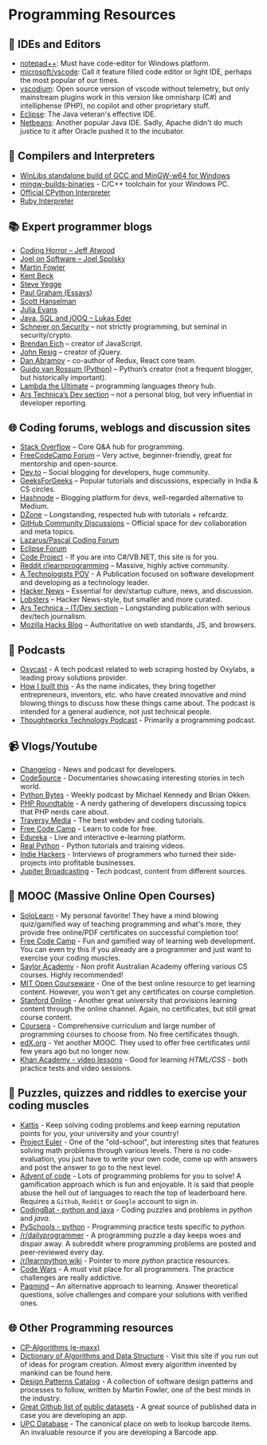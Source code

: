 # Programming Resources

## 📃 IDEs and Editors

- [notepad++](https://notepad-plus-plus.org/): Must have code-editor for Windows platform.
- [microsoft/vscode](https://github.com/microsoft/vscode): Call it feature filled code editor or light IDE, perhaps the most popular of our times.
- [vscodium](https://github.com/VSCodium/vscodium/): Open source version of vscode without telemetry, but only mainstream plugins work in this version like omnisharp (C#) and intelliphense (PHP), no copilot and other proprietary stuff.
- [Eclipse](https://eclipse.org): The Java veteran's effective IDE.
- [Netbeans](https://netbeans.apache.org/): Another popular Java IDE. Sadly, Apache didn't do much justice to it after Oracle pushed it to the incubator.

## 🔡 Compilers and Interpreters
- [WinLibs standalone build of GCC and MinGW-w64 for Windows](https://winlibs.com/)
- [mingw-builds-binaries](https://github.com/niXman/mingw-builds-binaries/releases) - C/C++ toolchain for your Windows PC.
- [Official CPython Interpreter](https://www.python.org/downloads/)
- [Ruby Interpreter](https://www.ruby-lang.org/en/downloads/)

## 📚 Expert programmer blogs

* [Coding Horror – Jeff Atwood](https://blog.codinghorror.com/)
* [Joel on Software – Joel Spolsky](https://www.joelonsoftware.com/)
* [Martin Fowler](https://martinfowler.com/)
* [Kent Beck](https://tidyfirst.substack.com/)
* [Steve Yegge](https://steve-yegge.blogspot.com/)
* [Paul Graham (Essays)](https://www.paulgraham.com/articles.html)
* [Scott Hanselman](https://www.hanselman.com/)
* [Julia Evans](https://jvns.ca/)
* [Java, SQL and jOOQ – Lukas Eder](https://blog.jooq.org/)
* [Schneier on Security](https://www.schneier.com/) – not strictly programming, but seminal in security/crypto.
* [Brendan Eich](https://brendaneich.com/) – creator of JavaScript.
* [John Resig](https://johnresig.com/blog/) – creator of jQuery.
* [Dan Abramov](https://overreacted.io/) – co-author of Redux, React core team.
* [Guido van Rossum (Python)](https://gvanrossum.github.io/) – Python’s creator (not a frequent blogger, but historically important).
* [Lambda the Ultimate](http://lambda-the-ultimate.org/) – programming languages theory hub.
* [Ars Technica’s Dev section](https://arstechnica.com/information-technology/) – not a personal blog, but very influential in developer reporting.

## 🌐 Coding forums, weblogs and discussion sites

* [Stack Overflow](https://stackoverflow.com) – Core Q&A hub for programming.
* [FreeCodeCamp Forum](https://forum.freecodecamp.org/) – Very active, beginner-friendly, great for mentorship and open-source.
* [Dev.to](https://dev.to) – Social blogging for developers, huge community.
* [GeeksForGeeks](https://www.geeksforgeeks.org/) – Popular tutorials and discussions, especially in India & CS circles.
* [Hashnode](https://hashnode.com/) – Blogging platform for devs, well-regarded alternative to Medium.
* [DZone](https://dzone.com/) – Longstanding, respected hub with tutorials + refcardz.
* [GitHub Community Discussions](https://github.com/community/community/discussions) – Official space for dev collaboration and meta topics.
* [Lazarus/Pascal Coding Forum](https://forum.lazarus.freepascal.org/)
* [Eclipse Forum](https://www.eclipse.org/forums/index.php/i/)
* [Code Project](https://www.codeproject.com/) - If you are into C#/VB.NET, this site is for you.
* [Reddit r/learnprogramming](http://www.reddit.com/r/learnprogramming) – Massive, highly active community.
* [A Technologists POV](https://medium.com/a-technologists-pov) - A Publication focused on software development and developing as a technology leader.
* [Hacker News](https://news.ycombinator.com/) – Essential for dev/startup culture, news, and discussion.
* [Lobsters](https://lobste.rs/) – Hacker News-style, but smaller and more curated.
* [Ars Technica – IT/Dev section](https://arstechnica.com/information-technology/) – Longstanding publication with serious dev/tech journalism.
* [Mozilla Hacks Blog](https://hacks.mozilla.org/) – Authoritative on web standards, JS, and browsers.

## 🎤 Podcasts

- [Oxycast](https://oxylabs.io/resources/oxycast) - A tech podcast related to web scraping hosted by Oxylabs, a leading proxy solutions provider.
- [How I built this](https://www.npr.org/series/490248027/how-i-built-this) - As the name indicates, they bring together entrepreneurs, inventors, etc. who have created innovative and mind blowing things to discuss how these things came about. The podcast is intended for a general audience, not just technical people.
- [Thoughtworks Technology Podcast](https://open.spotify.com/show/6RBb4pGRgOFTmtCDSfTWvu) - Primarily a programming podcast.

## 📹 Vlogs/Youtube

- [Changelog](https://www.youtube.com/c/Changelog) - News and podcast for developers.
- [CodeSource](https://www.youtube.com/@CodeSource) - Documentaries showcasing interesting stories in tech world.
- [Python Bytes](https://www.youtube.com/c/PythonBytesPodcast) - Weekly podcast by Michael Kennedy and Brian Okken.
- [PHP Roundtable](https://www.youtube.com/c/PHPRoundtable) - A nerdy gathering of developers discussing topics that PHP nerds care about.
- [Traversy Media](https://www.youtube.com/c/TraversyMedia) - The best webdev and coding tutorials.
- [Free Code Camp](https://www.youtube.com/c/Freecodecamp) - Learn to code for free.
- [Edureka](https://www.youtube.com/c/edurekaIN) - Live and interactive e-learning platform.
- [Real Python](https://www.youtube.com/c/realpython) - Python tutorials and training videos.
- [Indie Hackers](https://www.youtube.com/channel/UC36zt_eM_gZQXayw_pAdASg) - Interviews of programmers who turned their side-projects into profitable businesses.
- [Jupiter Broadcasting](https://www.youtube.com/c/JupiterBroadcasting) - Tech podcast, content from different sources.

## 🏫 MOOC (Massive Online Open Courses)

- [SoloLearn](https://www.sololearn.com/) - My personal favorite! They have a mind blowing quiz/gamified way of teaching programming and what's more, they provide free online/PDF certificates on successful completion too!
- [Free Code Camp](https://www.freecodecamp.org) - Fun and gamified way of learning web development. You can even try this if you already are a programmer and just want to exercise your coding muscles.
- [Saylor Academy](https://learn.saylor.org) - Non profit Australian Academy offering various CS courses. Highly recommended!
- [MIT Open Courseware](http://ocw.mit.edu/index.htm) - One of the best online resource to get learning content. However, you won't get any certificates on course completion.
- [Stanford Online](http://online.stanford.edu/about) - Another great university that provisions learning content through the online channel. Again, no certificates, but still great course content.
- [Coursera](https://www.coursera.org/courses?query=php) - Comprehensive curriculum and large number of programming courses to choose from. No free certificates though.
- [edX.org](https://courses.edx.org/) - Yet another MOOC. They used to offer free certificates until few years ago but no longer now.
- [Khan Academy - video lessons](https://www.khanacademy.org/computing/computer-programming/html-css/) - Good for learning *HTML/CSS* - both practice tests and video sessions.

## 🎲 Puzzles, quizzes and riddles to exercise your coding muscles	

- [Kattis](https://open.kattis.com/) - Keep solving coding problems and keep earning reputation points for you, your university and your country!
- [Project Euler](https://projecteuler.net/) - One of the "old-school", but interesting sites that features solving math problems through various levels. There is no code-evaluation, you just have to write your own code, come up with answers and post the answer to go to the next level.
- [Advent of code](https://adventofcode.com/) - Lots of programming problems for you to solve! A gamification approach which is fun and enjoyable. It is said that people abuse the hell out of languages to reach the top of leaderboard here. Requires a `Github`, `Reddit` or `Google` account to sign in.
- [CodingBat - python and java](https://codingbat.com/) - Coding puzzles and problems in *python* and *java*.
- [PySchools - python](https://www.pyschools.com/quiz/view_ranking) - Programming practice tests specific to *python*.
- [/r/dailyprogrammer](https://www.reddit.com/r/dailyprogrammer) - A programming puzzle a day keeps woes and dispair away. A subreddit where programming problems are posted and peer-reviewed every day.
- [/r/learnpython wiki](https://www.reddit.com/r/learnpython/wiki/index#wiki_practice_python) - Pointer to more *python* practice resources.
- [Code Wars](https://www.codewars.com/) - A must visit place for all programmers. The practice challenges are really addictive.
- [Paqmind](http://paqmind.com/) – An alternative approach to learning. Answer theoretical questions, solve challenges and compare your solutions with verified ones.

## 🌐 Other Programming resources
- [CP-Algorithms (e-maxx)](https://cp-algorithms.com/)
- [Dictionary of Algorithms and Data Structure](http://xlinux.nist.gov/dads/) - Visit this site if you run out of ideas for program creation. Almost every algorithm invented by mankind can be found here.
- [Design Patterns Catalog](http://martinfowler.com/eaaCatalog/) - A collection of software design patterns and processes to follow, written by Martin Fowler, one of the best minds in the industry.
- [Great Github list of public datasets](https://github.com/awesomedata/awesome-public-datasets) - A great source of published data in case you are developing an app.
- [UPC Database](https://www.upcdatabase.com/itemform.asp) - The canonical place on web to lookup barcode items. An invaluable resource if you are developing a Barcode app.




